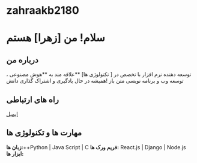 # zahraakb2180
# سلام! من [زهرا] هستم
## درباره من
توسعه دهنده نرم افزار با تخصص در [ تکنولوژی ها]
**علاقه مند به **هوش مصنوعی ، توسعه وب و برنامه نویسی متن باز
!همیشه در حال یادگیری و اشتراک گذاری دانش



## راه های ارتباطی
[ایمیل](mailto:zahraakb047@gmail.com)
## مهارت ها و تکنولوژی ها
**زبان ها:**++Python | Java Script | C 
**فریم ورک ها:** React.js | Django | Node.js
**ابزار ها:**


